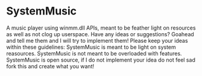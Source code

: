 SystemMusic
===========

A music player using winmm.dll APIs, meant to be feather light on resources as well as not clog up userspace.
Have any ideas or suggestions? Goahead and tell me them and I will try to implement them!
Please keep your ideas within these guidelines:
SystemMusic is meant to be light on system reasources.
SystemMusic is not meant to be overloaded with features.
SystemMusic is open source, if I do not implement your idea do not feel sad fork this and create what you want!

